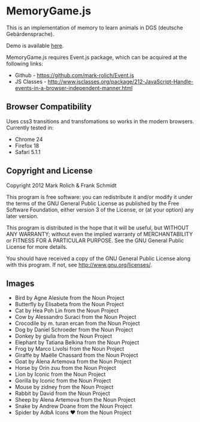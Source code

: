 MemoryGame.js
=================

This is an implementation of memory to learn animals in DGS (deutsche Gebärdensprache).

Demo is available [here](https://gellardo.github.io/DGSMemory).

MemoryGame.js requires Event.js package, which can be acquired at the following links:

* Github - https://github.com/mark-rolich/Event.js
* JS Classes - http://www.jsclasses.org/package/212-JavaScript-Handle-events-in-a-browser-independent-manner.html

Browser Compatibility
--------------------

Uses css3 transitions and transfomations so works in the modern browsers.
Currently tested in:

* Chrome 24
* Firefox 18
* Safari 5.1.1

Copyright and License
---------------------

Copyright 2012 Mark Rolich & Frank Schmidt

This program is free software: you can redistribute it and/or modify
it under the terms of the GNU General Public License as published by
the Free Software Foundation, either version 3 of the License, or
(at your option) any later version.

This program is distributed in the hope that it will be useful,
but WITHOUT ANY WARRANTY; without even the implied warranty of
MERCHANTABILITY or FITNESS FOR A PARTICULAR PURPOSE.  See the
GNU General Public License for more details.

You should have received a copy of the GNU General Public License
along with this program.  If not, see <http://www.gnu.org/licenses/>.


Images
------
- Bird by Agne Alesiute from the Noun Project
- Butterfly by Elisabeta from the Noun Project
- Cat by Hea Poh Lin from the Noun Project
- Cow by Alessandro Suraci from the Noun Project
- Crocodile by m. turan ercan from the Noun Project
- Dog by Daniel Schroeder from the Noun Project
- Donkey by giulia from the Noun Project
- Elephant by Tatiana Belkina from the Noun Project
- Frog by Marco Livolsi from the Noun Project
- Giraffe by Maëlle Chassard from the Noun Project
- Goat by Alena Artemova from the Noun Project
- Horse by Orin zuu from the Noun Project
- Lion by Iconic from the Noun Project
- Gorilla by Iconic from the Noun Project
- Mouse by zidney from the Noun Project
- Rabbit by David from the Noun Project
- Sheep by Alena Artemova from the Noun Project
- Snake by Andrew Doane from the Noun Project
- Spider by AdbA Icons ❤️ from the Noun Project
